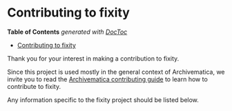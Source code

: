 # Contributing to fixity

<!-- START doctoc generated TOC please keep comment here to allow auto update -->
<!-- DON'T EDIT THIS SECTION, INSTEAD RE-RUN doctoc TO UPDATE -->
**Table of Contents**  *generated with [DocToc](https://github.com/thlorenz/doctoc)*

- [Contributing to fixity](#contributing-to-fixity)

<!-- END doctoc generated TOC please keep comment here to allow auto update -->

Thank you for your interest in making a contribution to fixity.

Since this project is used mostly in the general context of Archivematica, we
invite you to read the [Archivematica contributing guide](https://github.com/artefactual/archivematica/blob/qa/1.x/CONTRIBUTING.md)
to learn how to contribute to fixity.

Any information specific to the fixity project should be listed
below.
